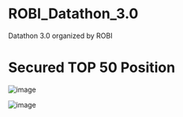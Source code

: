 # ROBI_Datathon_3.0
Datathon 3.0 organized by ROBI

# Secured TOP 50 Position

![image](https://github.com/LTJ508/ROBI_Datathon_3.0/assets/146023894/518c3da0-f70e-445a-ac2e-69c3ef5bec97)

![image](https://github.com/LTJ508/datathon_3.0/assets/146023894/583a8a10-c133-4bcc-b5ce-4636edf56f4e)
